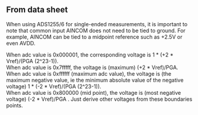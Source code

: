 From data sheet
-----------------

When using ADS1255/6 for single-ended measurements,
it is important to note that common input AINCOM does not
need to be tied to ground. For example, AINCOM can be
tied to a midpoint reference such as +2.5V or even AVDD.

When adc value is 0x000001, the corresponding voltage is 1 * (+2 * Vref)/(PGA (2^23-1)).  
When adc value is 0x7fffff, the voltage is (maximum) (+2 * Vref)/PGA.  
When adc value is 0xffffff (maximum adc value), the voltage is (the maximum negative value, ie the minimum absolute value of the negative voltage) 1 * (-2 * Vref)/(PGA (2^23-1)).  
When adc value is 0x800000 (mid point), the voltage is (most negative voltage) (-2 * Vref)/PGA  .
Just derive other voltages from these boundaries points.
